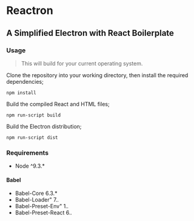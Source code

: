 # Reactron
## A Simplified Electron with React Boilerplate

### Usage
> This will build for your current operating system.

Clone the repository into your working directory, then install the required dependencies;
```
npm install
```

Build the compiled React and HTML files;
```
npm run-script build
```

Build the Electron distribution;
```
npm run-script dist
```

### Requirements
- Node ^9.3.*

#### Babel
- Babel-Core 6.3.*
- Babel-Loader" 7.*.*
- Babel-Preset-Env" 1.*.*
- Babel-Preset-React 6.*.*